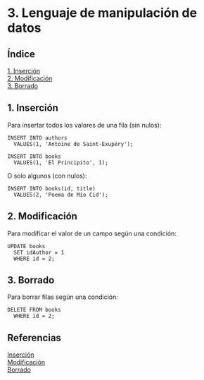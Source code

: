 # 3. Lenguaje de manipulación de datos

## Índice

[1. Inserción](#1-inserción)  
[2. Modificación](#2-modificación)  
[3. Borrado](#3-borrado)

## 1. Inserción

Para insertar todos los valores de una fila (sin nulos):

    INSERT INTO authors
      VALUES(1, 'Antoine de Saint-Exupéry');
    
    INSERT INTO books
      VALUES(1, 'El Principito', 1);

O solo algunos (con nulos):

    INSERT INTO books(id, title)
      VALUES(2, 'Poema de Mío Cid');

## 2. Modificación

Para modificar el valor de un campo según una condición:

    UPDATE books
      SET idAuthor = 1
      WHERE id = 2;

## 3. Borrado

Para borrar filas según una condición:

    DELETE FROM books
      WHERE id = 2;

## Referencias

[Inserción](https://www.w3schools.com/sql/sql_insert.asp)  
[Modificación](https://www.w3schools.com/sql/sql_update.asp)  
[Borrado](https://www.w3schools.com/sql/sql_delete.asp)